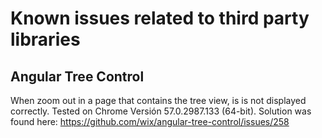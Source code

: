 # Known issues related to third party libraries

## Angular Tree Control

When zoom out in a page that contains the tree view, is is not displayed correctly. Tested on Chrome Versión 57.0.2987.133 (64-bit).
Solution was found here: https://github.com/wix/angular-tree-control/issues/258

